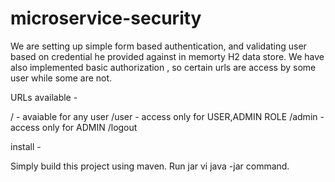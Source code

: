 # microservice-security

We are setting up simple form based authentication, and validating user based on credential he provided against in memorty H2 data store. 
We have also implemented basic authorization , so certain urls are access by some user while some are not.

URLs available - 

/ - avaiable for any user
/user - access only for USER,ADMIN ROLE
/admin - access only for ADMIN
/logout

install -

Simply build this project using maven. Run jar vi java -jar command.
